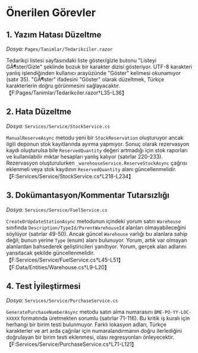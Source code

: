# Önerilen Görevler

## 1. Yazım Hatası Düzeltme
*Dosya:* `Pages/Tanimlar/Tedarikciler.razor`

Tedarikçi listesi sayfasındaki liste göster/gizle butonu "Listeyi GÃ¶ster/Gizle" şeklinde bozuk bir karakter dizisi gösteriyor. UTF-8 karakteri yanlış işlendiğinden kullanıcı arayüzünde "Göster" kelimesi okunamıyor (satır 35). "GÃ¶ster" ifadesini "Göster" olarak düzeltmek, Türkçe karakterlerin doğru görünmesini sağlayacaktır. 【F:Pages/Tanimlar/Tedarikciler.razor†L35-L36】

## 2. Hata Düzeltme
*Dosya:* `Services/Service/StockService.cs`

`ManualReserveAsync` metodu yeni bir `StockReservation` oluşturuyor ancak ilgili deponun stok kayıtlarında ayırma yapmıyor. Sonuç olarak rezervasyon kaydı oluşturulsa bile `ReservedQuantity` değeri artmadığı için stok raporları ve kullanılabilir miktar hesapları yanlış kalıyor (satırlar 220-233). Rezervasyon oluşturulurken `_warehouseService.ReserveStockAsync` çağrısı eklenmeli veya stok kaydının `ReservedQuantity` alanı güncellenmelidir. 【F:Services/Service/StockService.cs†L218-L234】

## 3. Dokümantasyon/Kommentar Tutarsızlığı
*Dosya:* `Services/Service/FuelService.cs`

`CreateOrUpdateStationAsync` metodunun içindeki yorum satırı `Warehouse` sınıfında `Description/TypeId/ParentWarehouseId` alanları olmayabileceğini söylüyor (satırlar 49-50). Ancak güncel `Warehouse` varlığı bu alanlara sahip değil; bunun yerine `Type` (enum) alanı bulunuyor. Yorum, artık var olmayan alanlardan bahsederek geliştiricileri yanıltıyor. Yorum, gerçek alan adlarını yansıtacak şekilde güncellenmelidir. 【F:Services/Service/FuelService.cs†L45-L51】【F:Data/Entities/Warehouse.cs†L9-L20】

## 4. Test İyileştirmesi
*Dosya:* `Services/Service/PurchaseService.cs`

`GeneratePurchaseNumberAsync` metodu satın alma numarasını `BME-PO-YY-LOC-XXXXX` formatında üretmekten sorumlu (satırlar 71-116). Bu kritik iş kuralı için herhangi bir birim testi bulunmuyor. Farklı lokasyon adları, Türkçe karakterler ve art arda çağrılar için numaralandırmanın doğru ilerlediğini doğrulayan bir birim testi eklenmesi, olası regresyonları önleyecektir. 【F:Services/Service/PurchaseService.cs†L71-L121】
